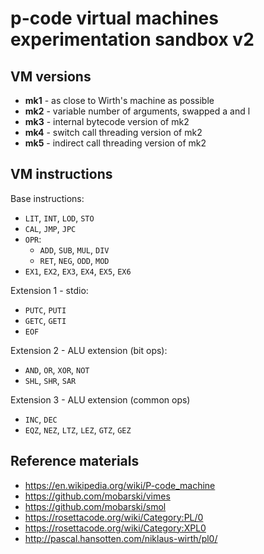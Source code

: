 # p-code virtual machines experimentation sandbox v2



## VM versions

- **mk1** - as close to Wirth's machine as possible
- **mk2** - variable number of arguments, swapped a and l
- **mk3** - internal bytecode version of mk2
- **mk4** - switch call threading version of mk2
- **mk5** - indirect call threading version of mk2



## VM instructions



Base instructions:

- `LIT`, `INT`, `LOD`, `STO`
- `CAL`, `JMP`, `JPC`
- `OPR`:
  - `ADD`, `SUB`, `MUL`, `DIV`
  - `RET`, `NEG`, `ODD`, `MOD`
- `EX1`, `EX2`, `EX3`, `EX4`, `EX5`, `EX6`



Extension 1 - stdio:

- `PUTC`, `PUTI`
- `GETC`, `GETI`
- `EOF`

  

Extension 2 - ALU extension (bit ops):

- `AND`, `OR`, `XOR`, `NOT`
- `SHL`, `SHR`, `SAR`



Extension 3 - ALU extension (common ops)

- `INC`, `DEC`
- `EQZ`, `NEZ`, `LTZ`, `LEZ`, `GTZ`, `GEZ`



## Reference materials

- https://en.wikipedia.org/wiki/P-code_machine
- https://github.com/mobarski/vimes
- https://github.com/mobarski/smol
- https://rosettacode.org/wiki/Category:PL/0
- https://rosettacode.org/wiki/Category:XPL0
- http://pascal.hansotten.com/niklaus-wirth/pl0/

